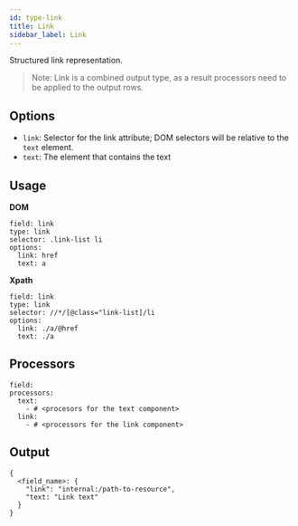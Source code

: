 ```yaml
---
id: type-link
title: Link
sidebar_label: Link
---
```


Structured link representation.

> Note: Link is a combined output type, as a result processors need to be applied to the output rows.

## Options

- `link`*<string>*: Selector for the link attribute; DOM selectors will be relative to the `text` element.
- `text`*<string>*: The element that contains the text

## Usage

**DOM**

```
field: link
type: link
selector: .link-list li
options:
  link: href
  text: a
```

**Xpath**

```
field: link
type: link
selector: //*/[@class="link-list]/li
options:
  link: ./a/@href
  text: ./a
```

## Processors

```
field:
processors:
  text:
    - # <procesors for the text component>
  link:
    - # <processors for the link component>
```

## Output

```
{
  <field_name>: {
    "link": "internal:/path-to-resource",
    "text: "Link text"
  }
}
```

